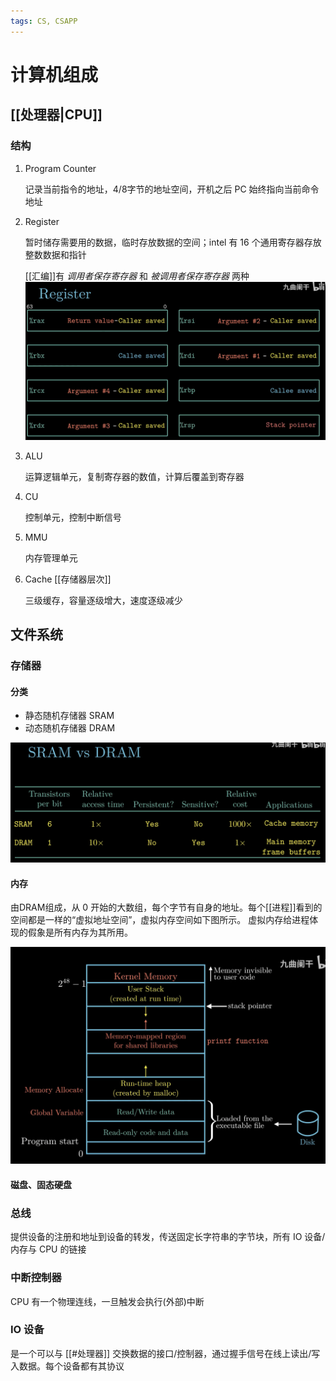 ```yaml
---
tags: CS, CSAPP
---
```

# 计算机组成

## [[处理器|CPU]]

### 结构

1. Program Counter

    记录当前指令的地址，4/8字节的地址空间，开机之后 PC 始终指向当前命令地址

2. Register

    暂时储存需要用的数据，临时存放数据的空间；intel 有 16 个通用寄存器存放整数数据和指针

    [[汇编]]有 *调用者保存寄存器* 和 *被调用者保存寄存器* 两种
    ![寄存器的作用](../../attachments/寄存器.png)

3. ALU

    运算逻辑单元，复制寄存器的数值，计算后覆盖到寄存器

4. CU

    控制单元，控制中断信号

5. MMU

    内存管理单元

6. Cache [[存储器层次]]

    三级缓存，容量逐级增大，速度逐级减少

## 文件系统

### 存储器

#### 分类

- 静态随机存储器 SRAM
- 动态随机存储器 DRAM

![SRAM&DRAM](../../attachments/2022-06-02-22-07-36.png)

#### 内存

由DRAM组成，从 0 开始的大数组，每个字节有自身的地址。每个[[进程]]看到的空间都是一样的“虚拟地址空间”，虚拟内存空间如下图所示。
虚拟内存给进程体现的假象是所有内存为其所用。

![img](../../attachments/vm.png)

#### 磁盘、固态硬盘

### 总线

提供设备的注册和地址到设备的转发，传送固定长字符串的字节块，所有 IO 设备/内存与 CPU 的链接

### 中断控制器

CPU 有一个物理连线，一旦触发会执行(外部)中断

### IO 设备

是一个可以与 [[#处理器]] 交换数据的接口/控制器，通过握手信号在线上读出/写入数据。每个设备都有其协议
